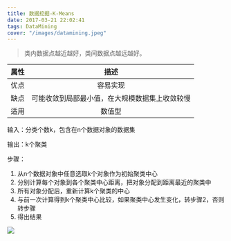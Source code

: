 ```yaml
---
title: 数据挖掘-K-Means
date: 2017-03-21 22:02:41
tags: DataMining
cover: "/images/datamining.jpeg"
---
```


> 类内数据点越近越好，类间数据点越远越好。

|属性|描述|
|:---:|:---:|
|优点|容易实现|
|缺点|可能收敛到局部最小值，在大规模数据集上收敛较慢|
|适用|数值型|

输入：分类个数k，包含在n个数据对象的数据集

输出：k个聚类

步骤：
1. 从n个数据对象中任意选取k个对象作为初始聚类中心
2. 分别计算每个对象到各个聚类中心距离，把对象分配到距离最近的聚类中
3. 所有对象分配后，重新计算k个聚类的中心
4. 与前一次计算得到k个聚类中心比较，如果聚类中心发生变化，转步骤2，否则转步骤
5. 得出结果

![](/images/2017_03_05_1.jpg)